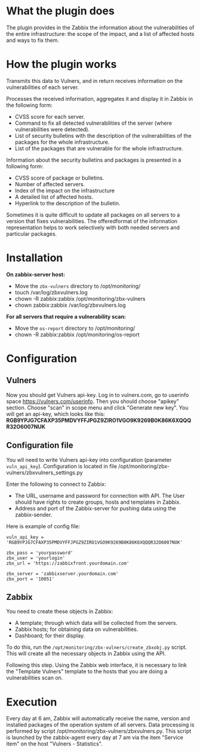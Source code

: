 # What the plugin does

The plugin provides in the Zabbix the information about the vulnerabilities of the entire infrastructure: the scope of the impact, and a list of affected hosts and ways to fix them.

# How the plugin works

Transmits this data to Vulners, and in return receives information on the vulnerabilities of each server.

Processes the received information, aggregates it and display it in Zabbix in the following form:
- CVSS score for each server.
- Command to fix all detected vulnerabilities of the server (where vulnerabilities were detected).
- List of security bulletins with the description of the vulnerabilities of the packages for the whole infrastructure.
- List of the packages that are vulnerable for the whole infrastructure.

Information about the security bulletins and packages  is presented in a following form:
- CVSS score of package or bulletins.
- Number of affected servers.
- Index of the impact on the infrastructure
- A detailed list of affected hosts.
- Hyperlink to the description of the bulletin.

Sometimes it is quite difficult to update all packages on all servers to a version that fixes vulnerabilities. The offeredformat of the information representation helps to work selectively with both needed servers and particular packages.

# Installation

**On zabbix-server host:**

- Move the ```zbx-vulners``` directory to /opt/monitoring/
- touch /var/log/zbxvulners.log
- chown -R zabbix:zabbix /opt/monitoring/zbx-vulners
- chown zabbix:zabbix /var/log/zbxvulners.log

**For all servers that require a vulnerability scan:**

- Move the ```os-report``` directory to /opt/monitoring/
- chown -R zabbix:zabbix /opt/monitoring/os-report


# Сonfiguration

## Vulners

Now you should get Vulners api-key. Log in to vulners.com, go to userinfo space https://vulners.com/userinfo. Then you should choose "apikey" section.
Choose "scan" in scope menu and click "Generate new key". You will get an api-key, which looks like this:
**RGB9YPJG7CFAXP35PMDVYFFJPGZ9ZIRO1VGO9K9269B0K86K6XQQQR32O6007NUK**

## Configuration file

You wll need to write Vulners api-key into configuration (parameter ```vuln_api_key```). Configuration is located in file  /opt/monitoring/zbx-vulners/zbxvulners_settings.py

Enter the following to connect to Zabbix:
-	The URL, username and password for connection with API. The User should have rights to create groups, hosts and templates in Zabbix.
-	Address and port of the Zabbix-server for pushing data using the zabbix-sender.

Here is example of config file:
```
vuln_api_key = 'RGB9YPJG7CFAXP35PMDVYFFJPGZ9ZIRO1VGO9K9269B0K86K6XQQQR32O6007NUK'

zbx_pass = 'yourpassword'
zbx_user = 'yourlogin'
zbx_url = 'https://zabbixfront.yourdomain.com'

zbx_server = 'zabbixserver.yourdomain.com'
zbx_port = '10051'
```

## Zabbix

You need to create these objects in Zabbix:
- A template; through which data will be collected from the servers.
- Zabbix hosts; for obtaining data on vulnerabilities.
- Dashboard; for their display.

To do this, run the ```/opt/monitoring/zbx-vulners/create_zbxobj.py``` script.
This will create all the necessary objects in Zabbix using the API.

Following this step. Using the Zabbix web interface, it is necessary to link the "Template Vulners" template to the hosts that you are doing a vulnerabilities scan on.

# Execution

Every day at 6 am, Zabbix will automatically receive the name, version and installed packages of the operation system of all servers.
Data processing is performed by script /opt/monitoring/zbx-vulners/zbxvulners.py.
This script is launched by the zabbix-agent every day at 7 am via the item "Service item" on the host "Vulners - Statistics".
